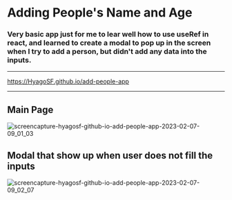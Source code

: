 # Adding People's Name and Age

### Very basic app just for me to lear well how to use useRef in react, and learned to create a modal to pop up in the screen when I try to add a person, but didn't add any data into the inputs.

---
https://HyagoSF.github.io/add-people-app

---


## Main Page
![screencapture-hyagosf-github-io-add-people-app-2023-02-07-09_01_03](https://user-images.githubusercontent.com/104770293/217265978-652dea69-8b32-48a0-9959-dfcc8796ae22.png)

## Modal that show up when user does not fill the inputs

![screencapture-hyagosf-github-io-add-people-app-2023-02-07-09_02_07](https://user-images.githubusercontent.com/104770293/217266167-9424cd1a-8dff-4ae1-9e93-707f26d39685.png)
